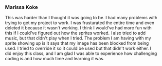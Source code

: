 ### Marissa Koke

This was harder than I thought it was going to be. I had many problems with trying to get my project to work. I was frusturated the entire time and even deleted it because it wasn't working. I think I would've had more fun with this if I could've figured out how the sprites worked. I also tried to add music, but that didn't play when I tried. The problem I am having with my sprite showing up is it says that my image has been blocked from being used. I tried to override it so it could be used but that didn't work either. I did enjoy this class, and I am glad I was able to experience how challenging coding is and how much time and learning it was. 
